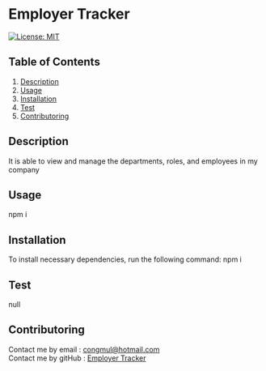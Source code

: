 # Employer Tracker
[![License: MIT](https://img.shields.io/badge/License-MIT-yellow.svg)](https://opensource.org/licenses/MIT) 

## Table of Contents
1. [Description](#Description)
2. [Usage](#Usage)
3. [Installation](#Installation)
4. [Test](#Test)
5. [Contributoring](#Contributoring)

## Description
It is able to view and manage the departments, roles, and employees in my company

## Usage
npm i

## Installation 
To install necessary dependencies, run the following command:
npm i

## Test 
null

## Contributoring
Contact me by email : congmul@hotmail.com <br>
Contact me by gitHub : <a href="https://github.com/Employer Tracker">Employer Tracker</a>